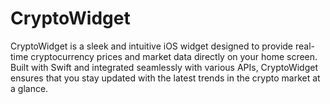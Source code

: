 # CryptoWidget
CryptoWidget is a sleek and intuitive iOS widget designed to provide real-time cryptocurrency prices and market data directly on your home screen. Built with Swift and integrated seamlessly with various APIs, CryptoWidget ensures that you stay updated with the latest trends in the crypto market at a glance. 
